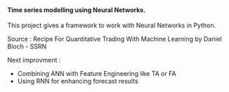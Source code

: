#### Time series modelling using Neural Networks. 

This project gives a framework to work with Neural Networks in Python. 

Source : Recipe For Quantitative Trading With Machine Learning by Daniel Bloch - SSRN

Next improvment : 
 - Combining ANN with Feature Engineering like TA or FA
 - Using RNN for enhancing forecast results
